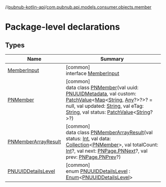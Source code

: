 //[pubnub-kotlin-api](../../index.md)/[com.pubnub.api.models.consumer.objects.member](index.md)

# Package-level declarations

## Types

| Name | Summary |
|---|---|
| [MemberInput](-member-input/index.md) | [common]<br>interface [MemberInput](-member-input/index.md) |
| [PNMember](-p-n-member/index.md) | [common]<br>data class [PNMember](-p-n-member/index.md)(val uuid: [PNUUIDMetadata](../com.pubnub.api.models.consumer.objects.uuid/-p-n-u-u-i-d-metadata/index.md), val custom: [PatchValue](../com.pubnub.api.utils/-patch-value/index.md)&lt;[Map](https://kotlinlang.org/api/latest/jvm/stdlib/kotlin.collections/-map/index.html)&lt;[String](https://kotlinlang.org/api/latest/jvm/stdlib/kotlin/-string/index.html), [Any](https://kotlinlang.org/api/latest/jvm/stdlib/kotlin/-any/index.html)?&gt;?&gt;? = null, val updated: [String](https://kotlinlang.org/api/latest/jvm/stdlib/kotlin/-string/index.html), val eTag: [String](https://kotlinlang.org/api/latest/jvm/stdlib/kotlin/-string/index.html), val status: [PatchValue](../com.pubnub.api.utils/-patch-value/index.md)&lt;[String](https://kotlinlang.org/api/latest/jvm/stdlib/kotlin/-string/index.html)?&gt;?) |
| [PNMemberArrayResult](-p-n-member-array-result/index.md) | [common]<br>data class [PNMemberArrayResult](-p-n-member-array-result/index.md)(val status: [Int](https://kotlinlang.org/api/latest/jvm/stdlib/kotlin/-int/index.html), val data: [Collection](https://kotlinlang.org/api/latest/jvm/stdlib/kotlin.collections/-collection/index.html)&lt;[PNMember](-p-n-member/index.md)&gt;, val totalCount: [Int](https://kotlinlang.org/api/latest/jvm/stdlib/kotlin/-int/index.html)?, val next: [PNPage.PNNext](../com.pubnub.api.models.consumer.objects/-p-n-page/-p-n-next/index.md)?, val prev: [PNPage.PNPrev](../com.pubnub.api.models.consumer.objects/-p-n-page/-p-n-prev/index.md)?) |
| [PNUUIDDetailsLevel](-p-n-u-u-i-d-details-level/index.md) | [common]<br>enum [PNUUIDDetailsLevel](-p-n-u-u-i-d-details-level/index.md) : [Enum](https://kotlinlang.org/api/latest/jvm/stdlib/kotlin/-enum/index.html)&lt;[PNUUIDDetailsLevel](-p-n-u-u-i-d-details-level/index.md)&gt; |
